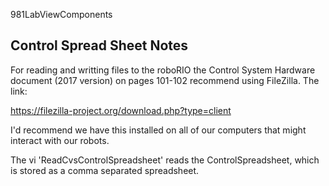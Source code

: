 981LabViewComponents


Control Spread Sheet Notes
--------------------------
For reading and writting files to the roboRIO the Control System Hardware document (2017 version)
on pages 101-102 recommend using FileZilla. The link:

https://filezilla-project.org/download.php?type=client

I'd recommend we have this installed on all of our computers that might interact with our robots.

The vi 'ReadCvsControlSpreadsheet' reads the ControlSpreadsheet, which is stored as a comma separated
spreadsheet.

